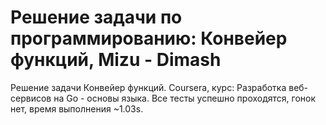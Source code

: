 # Решение задачи по программированию: Конвейер функций, Mizu - Dimash

Решение задачи Конвейер функций. Coursera, курс: Разработка веб-сервисов на Go - основы языка.
Все тесты успешно проходятся, гонок нет, время выполнения ~1.03s.

